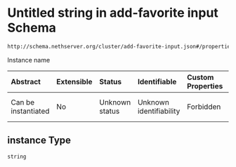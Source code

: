 # Untitled string in add-favorite input Schema

```txt
http://schema.nethserver.org/cluster/add-favorite-input.json#/properties/instance
```

Instance name

| Abstract            | Extensible | Status         | Identifiable            | Custom Properties | Additional Properties | Access Restrictions | Defined In                                                                         |
| :------------------ | :--------- | :------------- | :---------------------- | :---------------- | :-------------------- | :------------------ | :--------------------------------------------------------------------------------- |
| Can be instantiated | No         | Unknown status | Unknown identifiability | Forbidden         | Allowed               | none                | [add-favorite-input.json*](cluster/add-favorite-input.json "open original schema") |

## instance Type

`string`
